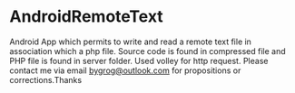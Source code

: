 # AndroidRemoteText
Android App which permits to write and read a remote text file in association which a php file. Source code is found in compressed file and PHP file is found in server folder. Used volley for http request. Please contact me via email bygrog@outlook.com for propositions or corrections.Thanks


